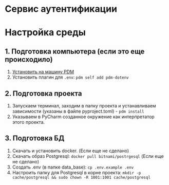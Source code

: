 # Сервис аутентификации

# Настройка среды
## 1. Подготовка компьютера (если это еще происходило)
1. [Установить на машину PDM](https://pdm-project.org/en/latest/) 
2. Установить плагин для `.env`: `pdm self add pdm-dotenv`


## 2. Подготовка проекта
1. Запускаем терминал, заходим в папку проекта и устанавливаем зависимости (указаны в файле pyproject.toml) - `pdm install`
2. Указываем в PyCharm созданное окружение как интерпретатор этого проекта.

## 3. Подготовка БД
1. Скачать и установить docker. (Если еще не сделано)
2. Скачать образ Postgresql: `docker pull bitnami/postrgesql` (Если еще не сделано)
3. Создать .env (в папке data_base): `cp .env.example .env`
4. Настроить папку для Postgresql в корне проекта:  `mkdir -p cache/postgresql && sudo chown -R 1001:1001 cache/postgresql`